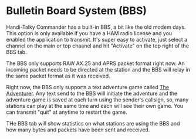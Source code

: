 # Bulletin Board System (BBS)

Handi-Talky Commander has a built-in BBS, a bit like the old modem days. This option is only available if you have a HAM radio license and you enabled the application to transmit. It's super easy to activate, just select a channel on the main or top chaanel and hit "Activate" on the top right of the BBS tab.

The BBS only supports RAW AX.25 and APRS packet format right now. An incoming packet needs to be directed at the station and the BBS will relay in the same packet format as it was received.

Right now, the BBS only supports a text adventure game called [The Adventurer](https://github.com/TheTextAdventurer/Adventurer). Any text send to the BBS will initiate the adventure and the adventure game is saved at each turn using the sender's callsign, so, many stations can play at the same time and each will see their own game. You can transmit "quit" at anytime to restart the game.

THe BBS tab will show statistics on what stations are using the BBS and how many bytes and packets have been sent and received.